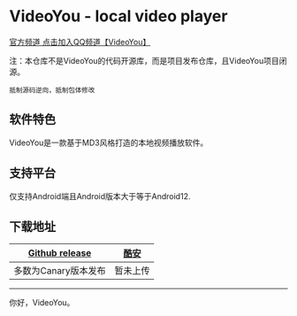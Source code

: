 # VideoYou - local video player

[官方频道 点击加入QQ频道【VideoYou】](https://pd.qq.com/s/61vf6d5qi)

注：本仓库不是VideoYou的代码开源库，而是项目发布仓库，且VideoYou项目闭源。

`抵制源码逆向，抵制包体修改`

## 软件特色

VideoYou是一款基于MD3风格打造的本地视频播放软件。

## 支持平台

仅支持Android端且Android版本大于等于Android12.

## 下载地址


|  [Github release](https://github.com/Clearpole/VideoYou/releases) | [酷安](coolapk.com) | 
|:--:|:--:|
| 多数为Canary版本发布| 暂未上传 |

___

你好，VideoYou。
